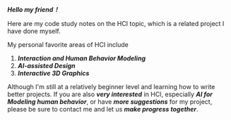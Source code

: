 ***Hello my friend！*** 

Here are my code study notes on the HCI topic, which is a related project I have done myself. 

My personal favorite areas of HCI include
1. ***Interaction and Human Behavior Modeling***
2. ***AI-assisted Design***
3. ***Interactive 3D Graphics***

Although I'm still at a relatively beginner level and learning how to write better projects. 
If you are also ***very interested*** in HCI, especially ***AI for Modeling human behavior***, or have ***more suggestions*** for my project, please be sure to contact me and let us ***make progress together***.
